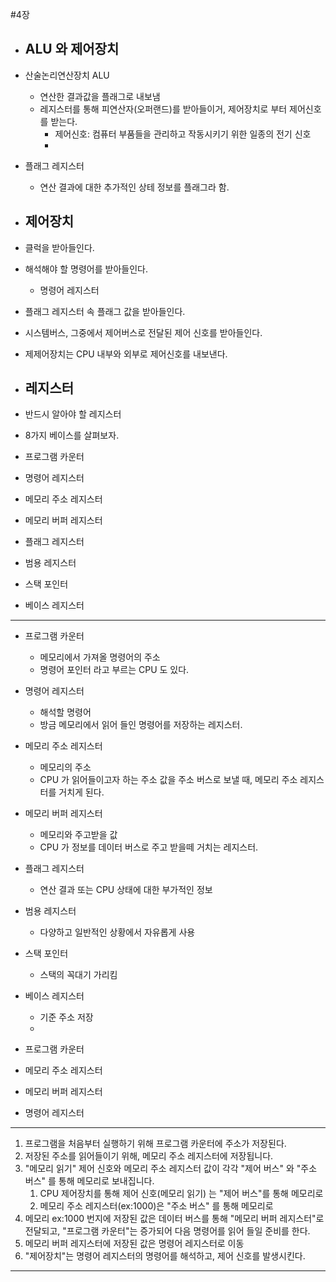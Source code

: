 #4장
- ALU 와 제어장치
  - 
- 산술논리연산장치 ALU
  - 연산한 결과값을 플래그로 내보냄
  - 레지스터를 통해 피연산자(오퍼랜드)를 받아들이거, 제어장치로 부터 제어신호를 받는다.
    - 제어신호: 컴퓨터 부품들을 관리하고 작동시키기 위한 일종의 전기 신호
    - 
- 플래그 레지스터
  - 연산 결과에 대한 추가적인 상테 정보를 플래그라 함.
  
- 제어장치
  - 
- 클럭을 받아들인다.
- 해석해야 할 명령어를 받아들인다.
  - 명령어 레지스터
- 플래그 레지스터 속 플래그 값을 받아들인다.
- 시스템버스, 그중에서 제어버스로 전달된 제어 신호를 받아들인다.


- 제제어장치는 CPU 내부와 외부로 제어신호를 내보낸다.


- 레지스터
  - 
- 반드시 알아야 할 레지스터
- 8가지 베이스를 살펴보자.


- 프로그램 카운터
- 명령어 레지스터
- 메모리 주소 레지스터
- 메모리 버퍼 레지스터

- 플래그 레지스터
- 범용 레지스터
- 스택 포인터
- 베이스 레지스터

---
- 프로그램 카운터
  - 메모리에서 가져올 명령어의 주소
  - 명령어 포인터 라고 부르는 CPU 도 있다.
- 명령어 레지스터
  - 해석할 명령어
  - 방금 메모리에서 읽어 들인 명령어를 저장하는 레지스터.
- 메모리 주소 레지스터
  - 메모리의 주소
  - CPU 가 읽어들이고자 하는 주소 값을 주소 버스로 보낼 때, 메모리 주소 레지스터를 거치게 된다.
- 메모리 버퍼 레지스터
  - 메모리와 주고받을 값
  - CPU 가 정보를 데이터 버스로 주고 받을떼 거치는 레지스터.

- 플래그 레지스터
  - 연산 결과 또는 CPU 상태에 대한 부가적인 정보
- 범용 레지스터
  - 다양하고 일반적인 상황에서 자유롭게 사용
- 스택 포인터
  - 스택의 꼭대기 가리킴
- 베이스 레지스터
  - 기준 주소 저장
  - 


- 프로그램 카운터
- 메모리 주소 레지스터
- 메모리 버퍼 레지스터
- 명령어 레지스터
---
1. 프로그램을 처음부터 실행하기 위해 프로그램 카운터에 주소가 저장된다.
2. 저장된 주소를 읽어들이기 위해, 메모리 주소 레지스터에 저장됩니다.
3. "메모리 읽기" 제어 신호와 메모리 주소 레지스터 값이 각각 "제어 버스" 와 "주소 버스" 를 통해 메모리로 보내집니다.
   1. CPU 제어장치를 통해 제어 신호(메모리 읽기) 는 "제어 버스"를 통해 메모리로
   2. 메모리 주소 레지스터(ex:1000)은 "주소 버스" 를 통해 메모리로
4. 메모리 ex:1000 번지에 저장된 값은 데이터 버스를 통해 "메모리 버퍼 레지스터"로 전달되고, "프로그램 카운터"는 증가되어 다음 명령어를 읽어 들일 준비를 한다.
5. 메모리 버퍼 레지스터에 저장된 값은 명령어 레지스터로 이동
6. "제어장치"는 명령어 레지스터의 명령어를 해석하고, 제어 신호를 발생시킨다.


---


